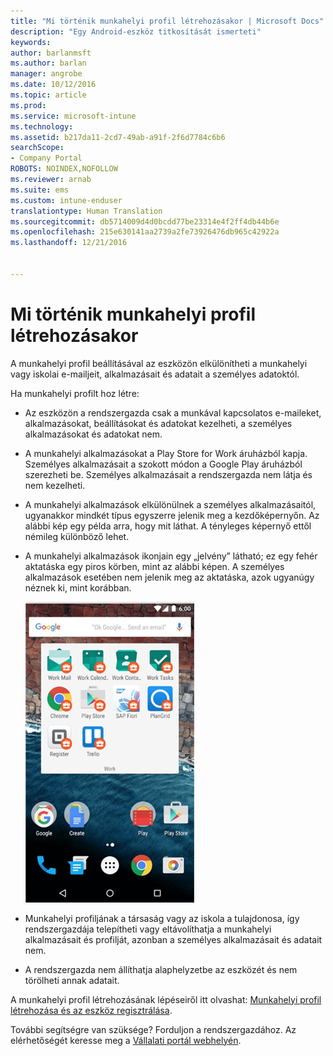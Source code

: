 ```yaml
---
title: "Mi történik munkahelyi profil létrehozásakor | Microsoft Docs"
description: "Egy Android-eszköz titkosítását ismerteti"
keywords: 
author: barlanmsft
ms.author: barlan
manager: angrobe
ms.date: 10/12/2016
ms.topic: article
ms.prod: 
ms.service: microsoft-intune
ms.technology: 
ms.assetid: b217da11-2cd7-49ab-a91f-2f6d7784c6b6
searchScope:
- Company Portal
ROBOTS: NOINDEX,NOFOLLOW
ms.reviewer: arnab
ms.suite: ems
ms.custom: intune-enduser
translationtype: Human Translation
ms.sourcegitcommit: db5714009d4d0bcdd77be23314e4f2ff4db44b6e
ms.openlocfilehash: 215e630141aa2739a2fe73926476db965c42922a
ms.lasthandoff: 12/21/2016


---
```



# <a name="what-happens-when-you-create-a-work-profile"></a>Mi történik munkahelyi profil létrehozásakor

A munkahelyi profil beállításával az eszközön elkülönítheti a munkahelyi vagy iskolai e-mailjeit, alkalmazásait és adatait a személyes adatoktól.

Ha munkahelyi profilt hoz létre:

- Az eszközön a rendszergazda csak a munkával kapcsolatos e-maileket, alkalmazásokat, beállításokat és adatokat kezelheti, a személyes alkalmazásokat és adatokat nem.

- A munkahelyi alkalmazásokat a Play Store for Work áruházból kapja. Személyes alkalmazásait a szokott módon a Google Play áruházból szerezheti be. Személyes alkalmazásait a rendszergazda nem látja és nem kezelheti.

- A munkahelyi alkalmazások elkülönülnek a személyes alkalmazásaitól, ugyanakkor mindkét típus egyszerre jelenik meg a kezdőképernyőn. Az alábbi kép egy példa arra, hogy mit láthat. A tényleges képernyő ettől némileg különböző lehet.

- A munkahelyi alkalmazások ikonjain egy „jelvény” látható; ez egy fehér aktatáska egy piros körben, mint az alábbi képen. A személyes alkalmazások esetében nem jelenik meg az aktatáska, azok ugyanúgy néznek ki, mint korábban.

    ![Android Play Store for Work áruház](./media/afw-google-play-store-for-work.png)

- Munkahelyi profiljának a társaság vagy az iskola a tulajdonosa, így rendszergazdája telepítheti vagy eltávolíthatja a munkahelyi alkalmazásait és profilját, azonban a személyes alkalmazásait és adatait nem.
- A rendszergazda nem állíthatja alaphelyzetbe az eszközét és nem törölheti annak adatait.

A munkahelyi profil létrehozásának lépéseiről itt olvashat: [Munkahelyi profil létrehozása és az eszköz regisztrálása](create-a-work-profile-and-enroll-your-device-in-intune-android.md).

További segítségre van szüksége? Forduljon a rendszergazdához. Az elérhetőségét keresse meg a [Vállalati portál webhelyén](http://portal.manage.microsoft.com).

